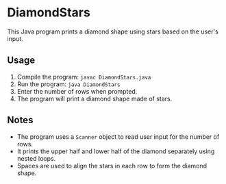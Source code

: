 # DiamondStars

This Java program prints a diamond shape using stars based on the user's input.

## Usage

1. Compile the program: `javac DiamondStars.java`
2. Run the program: `java DiamondStars`
3. Enter the number of rows when prompted.
4. The program will print a diamond shape made of stars.

## Notes

- The program uses a `Scanner` object to read user input for the number of rows.
- It prints the upper half and lower half of the diamond separately using nested loops.
- Spaces are used to align the stars in each row to form the diamond shape.

